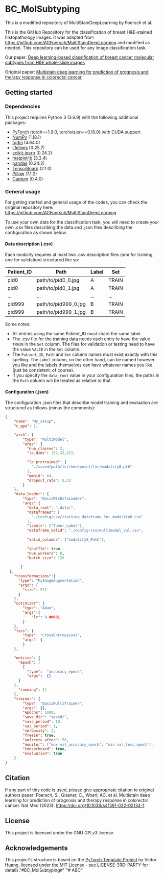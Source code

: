 # BC_MolSubtyping
This is a modified repository of MultiStainDeepLearning by Foersch et al.

This is the GitHub Repository for the classification of breast H&E-stained histopathology images. It was adapted from https://github.com/AGFoersch/MultiStainDeepLearning and modified as needed. This repository can be used for any image classification task.


Our paper: [Deep learning-based classification of breast cancer molecular subtypes from H&E whole-slide images](https://www.nature.com/articles/s41591-022-02134-1)

Original paper: [Multistain deep learning for prediction of prognosis and therapy response in colorectal cancer](https://www.nature.com/articles/s41591-022-02134-1)


 
## Getting started

### Dependencies
This project requires Python 3 (3.6.9) with the following additional packages:
* [PyTorch](https://pytorch.org/) (torch==1.9.0, torchvision==0.10.0) with CUDA support
* [NumPy](https://numpy.org/) (1.18.1)
* [tqdm](https://github.com/tqdm/tqdm) (4.64.0)
* [lifelines](https://github.com/CamDavidsonPilon/lifelines) (0.25.7)
* [scikit-learn](https://scikit-learn.org/stable/) (0.24.2)
* [matplotlib](https://matplotlib.org/) (3.3.4)
* [pandas](https://pandas.pydata.org/) (0.24.2)
* [TensorBoard](https://pypi.org/project/tensorboard/) (2.1.0)
* [Pillow](https://pypi.org/project/Pillow/) (7.1.2)
* [Captum](https://captum.ai/) (0.4.0)


### General usage
For getting started and general usage of the codes, you can check the original repository here: https://github.com/AGFoersch/MultiStainDeepLearning.

To use your own data for the classification task, you will need to create your own .csv files describing the data and .json files describing the configuration as shown below. 

#### Data description (.csv)
Each modality requires at least two .csv description files (one for training, one for validation) structured like so:

| Patient_ID | Path                 | Label | Set   |
|------------|----------------------|-------|-------|
| pid0       | path/to/pid0_0.jpg   | A     | TRAIN |
| pid0       | path/to/pid0_1.jpg   | A     | TRAIN |
| ...        | ...                  | ...   | ...   |
| pid999     | path/to/pid999_0.jpg | B     | TRAIN |
| pid999     | path/to/pid999_1.jpg | B     | TRAIN |

Some notes:
* All entries using the same Patient_ID must share the same label.
* The .csv file for the training data needs each entry to have the value `TRAIN` in the `Set` column. The files for validation or testing need to have the value `VALID` in the `Set` column.
* The `Patient_ID`, `Path` and `Set` column names must exist exactly with this spelling. The `Label` column, on the other hand, can be named however you like and the labels themselves can have whatever names you like (just be consistent, of course).
* If you specify the `data_root` value in your configuration files, the paths in the `Path` column will be treated as relative to that.

#### Configuration (.json)
The configuration .json files that describe model training and evaluation are structured as follows (minus the comments):
```json
{
    "name": "My_setup",                                                            // Experiment name, will be appended to save_dir (see trainer).
    "n_gpu": 1,                                                                                 // Number of GPUs, should stay at 1.

    "arch": {
        "type": "MultiModel",                                                                   // Model architecture class name. Both uni- and multimodal training uses this class.
        "args": {
          "num_classes": 2,                                                                     // Number of classes, should be >= 2.
          "lo_dims": [32,32,32],                                                                // Number of output features for each unimodal model.
                                                                                                // --> Only one entry for unimodal training.
          "lo_pretrained": [                                                                    // Paths to the pretrained unimodal models. Omit this entry for unimodal training.
            "./saved/path/to/checkpoint/for/modality0.pth"
          ],
          "mmhid": 64,                                                                          // Input size for the final classification layer.
          "dropout_rate": 0.33                                                                  // Dropout rate only applies during multimodal training.
        }
    },
    "data_loader": {
        "type": "BasicMixDataLoader",                                                           // Data loader class name.
        "args":{
          "data_root": ".data/",                                                                // Prefix for all paths in the data description .csv files.
          "dataframes": [                                                                       // Paths to .csv files describing the training data, one for each modality in use.
            "./config/csv/training_dataframe_for_modality0.csv"
          ],
          "labels": ["Tumor_Label"],                                                            // Name of the label column in your .csv files
          "dataframe_valid": "./config/csv/multimodal_val.csv",                                 // Path to data description used for validation/early stopping.
                                                                                                // These are different files for the unimodal and multimodal cases, see the previous section.
          "valid_columns": ["modality0_Path"],                                                  // Name of the columns containing the paths for each modality.
                                                                                                // In the unimodal case, the list contains only "Path".
          "shuffle": true,                                                                      // data shuffling only applies to training data.
          "num_workers": 8,
          "batch_size": 128                                                                      // One dataset element contains one image from every modality in use
                                                                                                // --> Batches take up more memory during multimodal training.
       }
  },
    "transformations":{
      "type": "MyImageAugmentation",                                                              // See datahandler/transforms/data_transforms.py for possible options.
      "args": {
        "size": 512
      }
    },
    "optimizer": {                                                                              // Accepts any optimizer from torch.optim along with its arguments.
        "type": "Adam",
        "args":{
            "lr": 0.00001
        }
    },
    "loss": {                                                                                   
        "type": "CrossEntropyLoss",
        "args": {
        }
    },

    "metrics": {                                                                                // Metrics to track during training.
      "epoch": [
        {
          "type":  "accuracy_epoch",
          "args":  {}
      }
    ],
      "running": []
    },
    "trainer": {
        "type": "BasicMultiTrainer",
        "args": {},
        "epochs": 1000,                                                                         // Number of epochs to train for.
        "save_dir": "saved/",                                                                   // Prefix for the save directory (see "name" key)
        "save_period": 10,                                                                      // Save a model checkpoint every x epochs.
        "val_period": 1,                                                                        // Validate model every x epochs, save a checkpoint if best performance yet.
        "verbosity": 2,                                                                         // Between 0 and 2. 0 is least verbose, 2 most.
        "freeze": true,                                                                         // Freeze unimodal models during multimodal training?
        "unfreeze_after": 50,                                                                   // If freeze is true, unfreeze unimodal models after this many epochs.
        "monitor": ["max val_accuracy_epoch", "min val_loss_epoch"],                            // Metrics to monitor for determining best performance.
        "tensorboard": true,                                                                    // Track training with TensorBoard?
        "evaluation": true                                                                      // Evaluate model performance on validation data when finished with training?
    }
}
```


## Citation
If any part of this code is used, please give appropriate citation to original authors paper:
Foersch, S., Glasner, C., Woerl, AC. et al. Multistain deep learning for prediction of prognosis and therapy response in colorectal cancer. Nat Med (2023). https://doi.org/10.1038/s41591-022-02134-1


## License
This project is licensed under the GNU GPLv3 license.


## Acknowledgements
This project's structure is based on the [PyTorch Template Project](https://github.com/victoresque/pytorch-template) by Victor Huang, licensed under the MIT License - see LICENSE-3RD-PARTY for details."#BC_MolSubtyping#" 
"# ABC" 
